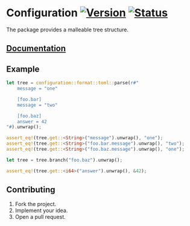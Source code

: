 # Configuration [![Version][version-img]][version-url] [![Status][status-img]][status-url]

The package provides a malleable tree structure.

## [Documentation][doc]

## Example

```rust
let tree = configuration::format::toml::parse(r#"
    message = "one"

    [foo.bar]
    message = "two"

    [foo.baz]
    answer = 42
"#).unwrap();

assert_eq!(tree.get::<String>("message").unwrap(), "one");
assert_eq!(tree.get::<String>("foo.bar.message").unwrap(), "two");
assert_eq!(tree.get::<String>("foo.baz.message").unwrap(), "one");

let tree = tree.branch("foo.baz").unwrap();

assert_eq!(tree.get::<i64>("answer").unwrap(), &42);
```

## Contributing

1. Fork the project.
2. Implement your idea.
3. Open a pull request.

[version-img]: https://img.shields.io/crates/v/configuration.svg
[version-url]: https://crates.io/crates/configuration
[status-img]: https://travis-ci.org/stainless-steel/configuration.svg?branch=master
[status-url]: https://travis-ci.org/stainless-steel/configuration
[doc]: https://stainless-steel.github.io/configuration
